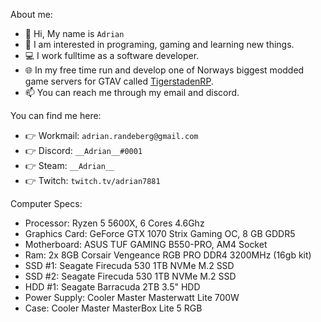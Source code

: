 About me:

- 👋 Hi, My name is `Adrian`
- 👀 I am interested in programing, gaming and learning new things.
- 💻 I work fulltime as a software developer.
- 🌐 In my free time run and develop one of Norways biggest modded game servers for GTAV called [TigerstadenRP](https://www.tigerstadenrp.no/).
- 📫 You can reach me through my email and discord.


You can find me here:

- 👉 Workmail: `adrian.randeberg@gmail.com`
- 👉 Discord: `__Adrian__#0001`
- 👉 Steam: `__Adrian__`
- 👉 Twitch: `twitch.tv/adrian7881`


Computer Specs:

- Processor: Ryzen 5 5600X, 6 Cores 4.6Ghz
- Graphics Card: GeForce GTX 1070 Strix Gaming OC, 8 GB GDDR5
- Motherboard: ASUS TUF GAMING B550-PRO, AM4 Socket
- Ram: 2x 8GB Corsair Vengeance RGB PRO DDR4 3200MHz (16gb kit)
- SSD #1: Seagate Firecuda 530 1TB NVMe M.2 SSD
- SSD #2: Seagate Firecuda 530 1TB NVMe M.2 SSD
- HDD #1: Seagate Barracuda 2TB 3.5" HDD
- Power Supply: Cooler Master Masterwatt Lite 700W
- Case: Cooler Master MasterBox Lite 5 RGB


<!---
adrian7881/adrian7881 is a ✨ special ✨ repository because its `README.md` (this file) appears on your GitHub profile.
You can click the Preview link to take a look at your changes.
--->
